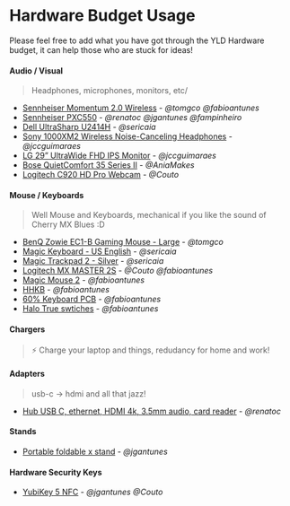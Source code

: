 # Hardware Budget Usage

Please feel free to add what you have got through the YLD Hardware budget, it can help those who are stuck for ideas!

#### Audio / Visual

> Headphones, microphones, monitors, etc/

- [Sennheiser Momentum 2.0 Wireless](https://en-uk.sennheiser.com/momentum-wireless) - *@tomgco* *@fabioantunes*
- [Sennheiser PXC550](https://www.amazon.es/gp/product/B01E3XLNA0/ref=ppx_yo_dt_b_asin_title_o01_s00?ie=UTF8&psc=1) - *@renatoc* *@jgantunes* *@fampinheiro*
- [Dell UltraSharp U2414H](https://www.amazon.com/Dell-UltraSharp-U2414H-Screen-Monitor/dp/B00GTV05XG) - *@sericaia*
- [Sony 1000XM2 Wireless Noise-Canceling Headphones](https://www.sony.com/electronics/headband-headphones/wh-1000xm2) - *@jccguimaraes*
- [LG 29” UltraWide FHD IPS Monitor](https://www.lg.com/uk/monitors/lg-29WK600) - *@jccguimaraes*
- [Bose QuietComfort 35 Series II](https://www.amazon.co.uk/gp/product/B0756CYWWD) - *@AniaMakes*
- [Logitech C920 HD Pro Webcam](https://www.amazon.co.uk/Logitech-C920-Pro-Webcam-Recording/dp/B006A2Q81M/) - *@Couto*

#### Mouse / Keyboards

> Well Mouse and Keyboards, mechanical if you like the sound of Cherry MX Blues :D

- [BenQ Zowie EC1-B Gaming Mouse - Large](https://zowie.benq.com/en-nl/product/mouse/ec/ec1-b.html) - *@tomgco*
- [Magic Keyboard - US English](https://www.apple.com/shop/product/MLA22LL/A/magic-keyboard-us-english) - *@sericaia*
- [Magic Trackpad 2 - Silver](https://www.apple.com/shop/product/MJ2R2LL/A/magic-trackpad-2-silver) - *@sericaia*
- [Logitech MX MASTER 2S](https://www.logitech.com/en-gb/product/mx-master-2s-flow) - *@Couto* *@fabioantunes* 
- [Magic Mouse 2](https://www.apple.com/uk/shop/product/MLA02Z/A/magic-mouse-2-silver) - *@fabioantunes*
- [HHKB](https://www.hhkeyboard.com/uk/emea/) - *@fabioantunes*
- [60% Keyboard PCB](https://www.aliexpress.com/item/DZ60-Custom-mechanical-keyboard-PCB-60-keyboard-support-arrow-key/32824638057.html?spm=a2g0s.9042311.0.0.3da24c4dfgMCWH) - *@fabioantunes*
- [Halo True swtiches](https://drop.com/buy/76410) - *@fabioantunes*

#### Chargers

> ⚡ Charge your laptop and things, redudancy for home and work!


#### Adapters

> usb-c -> hdmi and all that jazz!

- [Hub USB C, ethernet, HDMI 4k, 3.5mm audio, card reader](https://www.amazon.es/gp/product/B07GKXN841/ref=ppx_yo_dt_b_asin_title_o01_s00?ie=UTF8&psc=1) - *@renatoc*



#### Stands

- [Portable foldable x stand](https://www.amazon.co.uk/gp/product/B007BD16KC/ref=ppx_yo_dt_b_asin_title_o00_s00?ie=UTF8&psc=1) - *@jgantunes*

#### Hardware Security Keys

- [YubiKey 5 NFC](https://www.yubico.com/product/yubikey-5-nfc/#yubikey-5-nfc) - *@jgantunes* *@Couto*
